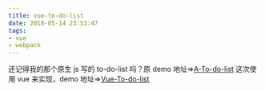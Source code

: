 ```yaml
---
title: vue-to-do-list
date: 2018-05-14 23:53:47
tags:
- vue
- webpack
---
```


还记得我的那个原生 js 写的 to-do-list 吗？原 demo 地址=>[A-To-do-list](https://mccarthey.github.io/A-To-do-list)
这次使用 vue 来实现，demo 地址=>[Vue-To-do-list](https://mccarthey.github.io/VueToDoList/)
